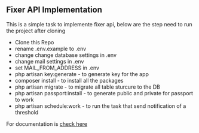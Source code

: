 ## Fixer API Implementation

This is a simple task to implemente fixer api, below are the step need to run the project after cloning

- Clone this Repo
- rename .env.example to .env
- change change database settings in .env
- change mail settings in .env
- set MAIL_FROM_ADDRESS in .env
- php artisan key:generate - to generate key for the app
- composer install - to install all the packages
- php artisan migrate - to migrate all table sturcure to the DB
- php artisan passport:install - to generate public and private for passport to work
-  php artisan schedule:work  - to run the task that send notification of a threshold

For documentation is [check here](https://documenter.getpostman.com/view/13660696/UVeAwVCe)

